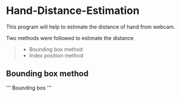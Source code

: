 # Hand-Distance-Estimation

This program will help to estimate the distance of hand from webcam.

Two methods were followed to estimate the distance
>- Bounding box method
>- Index position method

## Bounding box method

'''
Bounding bos
'''
